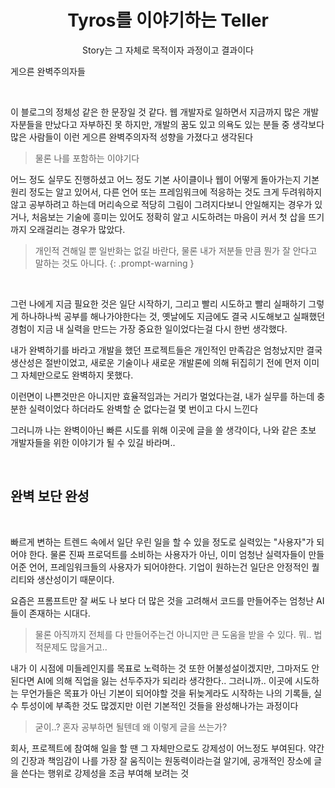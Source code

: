 <!-- markdownlint-disable-next-line -->
<div align="center">

  <!-- markdownlint-disable-next-line -->
  # Tyros를 이야기하는 Teller

  Story는 그 자체로 목적이자 과정이고 결과이다
</div>

게으른 완벽주의자들

<br>

이 블로그의 정체성 같은 한 문장일 것 같다.
웹 개발자로 일하면서 지금까지 많은 개발자분들을 만났다고 자부하진 못 하지만, 개발의 꿈도 있고 의욕도 있는 분들 중 생각보다 많은 사람들이 이런 게으른 완벽주의자적 성향을 가졌다고 생각된다
> 물론 나를 포함하는 이야기다

어느 정도 실무도 진행하셨고 어느 정도 기본 사이클이나 웹이 어떻게 돌아가는지 기본 원리 정도는 알고 있어서, 다른 언어 또는 프레임워크에 적응하는 것도 크게 두려워하지 않고 공부하려고 하는데
머리속으로 적당히 그림이 그려지다보니 안일해지는 경우가 있거나, 처음보는 기술에 흥미는 있어도 정확히 알고 시도하려는 마음이 커서 첫 삽을 뜨기까지 오래걸리는 경우가 많았다.


> 개인적 견해일 뿐 일반화는 없길 바란다, 물론 내가 저분들 만큼 뭔가 잘 안다고 말하는 것도 아니다.
{: .prompt-warning }

<br>

그런 나에게 지금 필요한 것은 일단 시작하기, 그리고 빨리 시도하고 빨리 실패하기 그렇게 하나하나씩 공부를 해나가야한다는 것, 옛날에도 지금에도 결국 시도해보고 실패했던 경험이 지금 내 실력을 만드는 가장 중요한 일이었다는걸 다시 한번 생각했다.

내가 완벽하기를 바라고 개발을 했던 프로젝트들은 개인적인 만족감은 엄청났지만 결국 생산성은 절반이었고, 새로운 기술이나 새로운 개발론에 의해 뒤집히기 전에 먼저 이미 그 자체만으로도 완벽하지 못했다.

이런면이 나쁜것만은 아니지만 효율적임과는 거리가 멀었다는걸, 내가 실무를 하는데 충분한 실력이었다 하더라도 완벽할 순 없다는걸 몇 번이고 다시 느낀다

그러니까 나는 완벽이아닌 빠른 시도를 위해 이곳에 글을 쓸 생각이다, 나와 같은 초보 개발자들을 위한 이야기가 될 수 있길 바라며..  

<br>

## 완벽 보단 완성

<br>

빠르게 변하는 트렌드 속에서 일단 우린 일을 할 수 있을 정도로 실력있는 "사용자"가 되어야 한다.
물론 진짜 프로덕트를 소비하는 사용자가 아닌, 이미 엄청난 실력자들이 만들어준 언어, 프레임워크들의 사용자가 되어야한다. 기업이 원하는건 일단은 안정적인 퀄리티와 생산성이기 때문이다.

요즘은 프롬프트만 잘 써도 나 보다 더 많은 것을 고려해서 코드를 만들어주는 엄청난 AI들이 존재하는 시대다.
> 물론 아직까지 전체를 다 만들어주는건 아니지만 큰 도움을 받을 수 있다. 뭐.. 법적문제도 많을거고..

내가 이 시점에 미들레인지를 목표로 노력하는 것 또한 어불성설이겠지만, 그마저도 안된다면 AI에 의해 직업을 잃는 선두주자가 되리라 생각한다..
그러니까.. 이곳에 시도하는 무언가들은 목표가 아닌 기본이 되어야할 것을 뒤늦게라도 시작하는 나의 기록들, 실수 투성이에 부족한 것도 많겠지만 이런 기본적인 것들을 완성해나가는 과정이다
> 굳이..? 혼자 공부하면 될텐데 왜 이렇게 글을 쓰는가?

회사, 프로젝트에 참여해 일을 할 땐 그 자체만으로도 강제성이 어느정도 부여된다. 약간의 긴장과 책임감이 나를 가장 잘 움직이는 원동력이라는걸 알기에, 공개적인 장소에 글을 쓴다는 행위로 강제성을 조금 부여해 보려는 것
